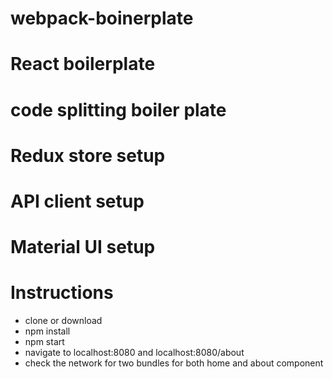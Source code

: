 # webpack-boinerplate
# React boilerplate
# code splitting boiler plate
# Redux store setup
# API client setup
# Material UI setup


# Instructions
- clone or download
- npm install
- npm start
- navigate to localhost:8080 and localhost:8080/about
- check the network for two bundles for both home and about component